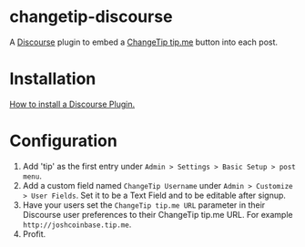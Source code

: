changetip-discourse
======================

A [Discourse](http://discourse.org) plugin to embed a [ChangeTip tip.me](https://www.changetip.com/tipme) button into each post.

Installation
============

[How to install a Discourse Plugin.](https://meta.discourse.org/t/install-a-plugin/19157)

Configuration
=============

1. Add 'tip' as the first entry under `Admin > Settings > Basic Setup > post menu`.
2. Add a custom field named `ChangeTip Username` under `Admin > Customize > User Fields`. Set it to be a Text Field and to be editable after signup.
3. Have your users set the `ChangeTip tip.me URL` parameter in their Discourse user preferences to their ChangeTip tip.me URL. For example `http://joshcoinbase.tip.me`.
4. Profit.
